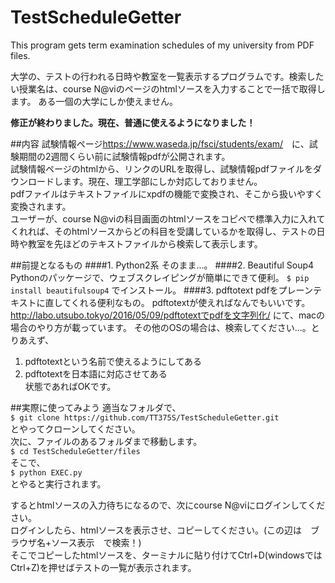 # TestScheduleGetter
This program gets term examination schedules of my university from PDF files.

大学の、テストの行われる日時や教室を一覧表示するプログラムです。検索したい授業名は、course N@viのページのhtmlソースを入力することで一括で取得します。
ある一個の大学にしか使えません。  

__修正が終わりました。現在、普通に使えるようになりました！__

##内容
試験情報ページ<https://www.waseda.jp/fsci/students/exam/>　に、試験期間の2週間くらい前に試験情報pdfが公開されます。  
試験情報ページのhtmlから、リンクのURLを取得し、試験情報pdfファイルをダウンロードします。現在、理工学部にしか対応しておりません。  
pdfファイルはテキストファイルにxpdfの機能で変換され、そこから扱いやすく変換されます。  
ユーザーが、course N@viの科目画面のhtmlソースをコピペで標準入力に入れてくれれば、そのhtmlソースからどの科目を受講しているかを取得し、テストの日時や教室を先ほどのテキストファイルから検索して表示します。


##前提となるもの
####1. Python2系
そのまま...。
####2. Beautiful Soup4
Pythonのパッケージで、ウェブスクレイピングが簡単にできて便利。
`$ pip install beautifulsoup4`
でインストール。
####3. pdftotext
pdfをプレーンテキストに直してくれる便利なもの。
pdftotextが使えればなんでもいいです。
<http://labo.utsubo.tokyo/2016/05/09/pdftotextでpdfを文字列化/>
にて、macの場合のやり方が載っています。
その他のOSの場合は、検索してください...。とりあえず、  
1. pdftotextという名前で使えるようにしてある  
2. pdftotextを日本語に対応させてある  
状態であればOKです。

##実際に使ってみよう
適当なフォルダで、  
`$ git clone https://github.com/TT375S/TestScheduleGetter.git`  
とやってクローンしてください。  
次に、ファイルのあるフォルダまで移動します。  
`$ cd TestScheduleGetter/files`  
そこで、  
`$ python EXEC.py`  
とやると実行されます。  
  
するとhtmlソースの入力待ちになるので、次にcourse N@viにログインしてください。  
ログインしたら、htmlソースを表示させ、コピーしてください。(この辺は　ブラウザ名+ソース表示　で検索！)  
そこでコピーしたhtmlソースを、ターミナルに貼り付けてCtrl+D(windowsではCtrl+Z)を押せばテストの一覧が表示されます。


